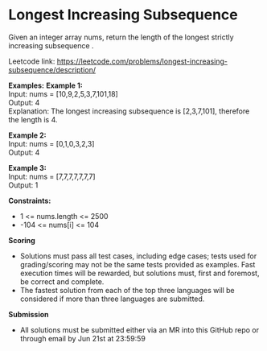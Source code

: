 # Longest Increasing Subsequence
Given an integer array nums, return the length of the longest strictly increasing  subsequence .


Leetcode link: https://leetcode.com/problems/longest-increasing-subsequence/description/
 
**Examples:**
**Example 1:**</br>
Input: nums = [10,9,2,5,3,7,101,18]</br>
Output: 4</br>
Explanation: The longest increasing subsequence is [2,3,7,101], therefore the length is 4.

**Example 2:**</br>
Input: nums = [0,1,0,3,2,3]</br>
Output: 4

**Example 3:**</br>
Input: nums = [7,7,7,7,7,7,7]</br>
Output: 1
 

**Constraints:**</br>
- 1 <= nums.length <= 2500
- -104 <= nums[i] <= 104
 

**Scoring**</br>
- Solutions must pass all test cases, including edge cases; tests used for grading/scoring may not be the same tests provided as examples.
 Fast execution times will be rewarded, but solutions must, first and foremost, be correct and complete.
- The fastest solution from each of the top three languages will be considered if more than three languages are submitted.

**Submission**
- All solutions must be submitted either via an MR into this GitHub repo or through email by Jun 21st at 23:59:59


